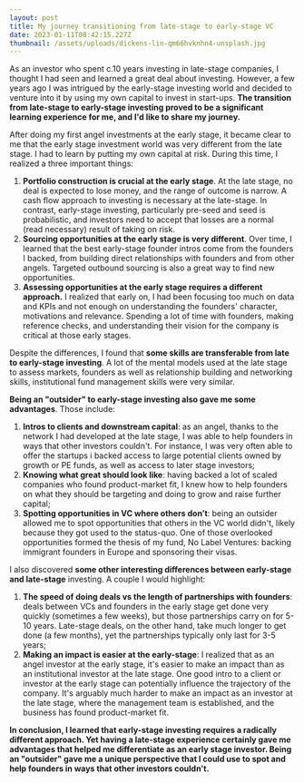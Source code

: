 ```yaml
---
layout: post
title: My journey transitioning from late-stage to early-stage VC
date: 2023-01-11T08:42:15.227Z
thumbnail: /assets/uploads/dickens-lin-qm66hvknhn4-unsplash.jpg
---
```

<!--StartFragment-->

As an investor who spent c.10 years investing in late-stage companies, I thought I had seen and learned a great deal about investing. However, a few years ago I was intrigued by the early-stage investing world and decided to venture into it by using my own capital to invest in start-ups. **The transition from late-stage to early-stage investing proved to be a significant learning experience for me, and I'd like to share my journey.**

After doing my first angel investments at the early stage, it became clear to me that the early stage investment world was very different from the late stage. I had to learn by putting my own capital at risk. During this time, I realized a three important things:

1. **Portfolio construction is crucial at the early stage**. At the late stage, no deal is expected to lose money, and the range of outcome is narrow. A cash flow approach to investing is necessary at the late-stage. In contrast, early-stage investing, particularly pre-seed and seed is probabilistic, and investors need to accept that losses are a normal (read necessary) result of taking on risk.
2. **Sourcing opportunities at the early stage is very different**. Over time, I learned that the best early-stage founder intros come from the founders I backed, from building direct relationships with founders and from other angels. Targeted outbound sourcing is also a great way to find new opportunities.
3. **Assessing opportunities at the early stage requires a different approach.** I realized that early on, I had been focusing too much on data and KPIs and not enough on understanding the founders' character, motivations and relevance. Spending a lot of time with founders, making reference checks, and understanding their vision for the company is critical at those early stages.

Despite the differences, I found that **some skills are transferable from late to early-stage investing**. A lot of the mental models used at the late stage to assess markets, founders as well as relationship building and networking skills, institutional fund management skills were very similar.

**Being an "outsider" to early-stage investing also gave me some advantages**. Those include:

1. **Intros to clients and downstream capital**: as an angel, thanks to the network I had developed at the late stage, I was able to help founders in ways that other investors couldn't. For instance, I was very often able to offer the startups i backed access to large potential clients owned by growth or PE funds, as well as access to later stage investors;
2. **Knowing what great should look like**: having backed a lot of scaled companies who found product-market fit, I knew how to help founders on what they should be targeting and doing to grow and raise further capital;
3. **Spotting opportunities in VC where others don’t**: being an outsider allowed me to spot opportunities that others in the VC world didn't, likely because they got used to the status-quo. One of those overlooked opportunities formed the thesis of my fund, No Label Ventures: backing immigrant founders in Europe and sponsoring their visas.

I also discovered **some other interesting differences between early-stage and late-stage** investing. A couple I would highlight: 

1. **The speed of doing deals vs the length of partnerships with founders**: deals between VCs and founders in the early stage get done very quickly (sometimes a few weeks), but those partnerships carry on for 5-10 years. Late-stage deals, on the other hand, take much longer to get done (a few months), yet the partnerships typically only last for 3-5 years;
2. **Making an impact is easier at the early-stage**: I realized that as an angel investor at the early stage, it's easier to make an impact than as an institutional investor at the late stage. One good intro to a client or investor at the early stage can potentially influence the trajectory of the company. It's arguably much harder to make an impact as an investor at the late stage, where the management team is established, and the business has found product-market fit.

**In conclusion, I learned that early-stage investing requires a radically different approach. Yet having a late-stage experience certainly gave me advantages that helped me differentiate as an early stage investor. Being an "outsider" gave me a unique perspective that I could use to spot and help founders in ways that other investors couldn't.**

<!--EndFragment-->